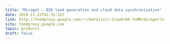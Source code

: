 ```yaml
---
title: "Miraget – B2b lead generation and cloud data synchronization"
date: 2019-11-22T02:31:32Z
link: http://feedproxy.google.com/~r/betalist/~3/aw6rbK-fxWM/miraget?utm_medium=RSS&utm_source=hune
site: feedproxy.google.com
topic: products
draft: false
---
```

